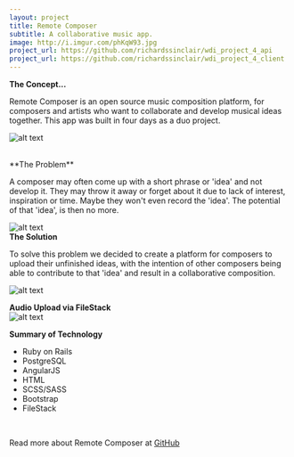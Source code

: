 ```yaml
---
layout: project
title: Remote Composer
subtitle: A collaborative music app.
image: http://i.imgur.com/phKqW93.jpg
project_url: https://github.com/richardssinclair/wdi_project_4_api
project_url: https://github.com/richardssinclair/wdi_project_4_client
---
```

**The Concept...**

<p>Remote Composer is an open source music composition platform, for composers and artists who want to collaborate and develop musical ideas together. This app was built in four days as a duo project.</p>

![alt text](http://i1174.photobucket.com/albums/r613/jgburton/Home_zpsvbqwqja3.png "Remote Composer Homepage") 

<br/>
**The Problem**
<p>A composer may often come up with a short phrase or 'idea' and not develop it. They may throw it away or forget about it due to lack of interest, inspiration or time. Maybe they won't even record the 'idea'. The potential of that 'idea', is then no more.</p>


![alt text](http://i1174.photobucket.com/albums/r613/jgburton/Ideas_zpsww5zv5vn.png "Remote Composer Ideas Page")
<br/>
**The Solution**
<p>To solve this problem we decided to create a platform for composers to upload their unfinished ideas, with the intention of other composers being able to contribute to that 'idea' and result in a collaborative composition.</p>

![alt text](http://i1174.photobucket.com/albums/r613/jgburton/Submit%20Idea_zpsp6i4us5n.png "Submit Ideas")
 <br/>

**Audio Upload via FileStack**
<br/>
![alt text](http://i1174.photobucket.com/albums/r613/jgburton/Screen%20Shot%202017-03-08%20at%2011.38.29_zpsvyqkewei.png "File Stack")
<br/>

**Summary of Technology**

<ul>
<li>Ruby on Rails</li>
<li>PostgreSQL</li>
<li>AngularJS</li>
<li>HTML</li>
<li>SCSS/SASS</li>
<li>Bootstrap</li>
<li>FileStack</li>
</ul>




<br/>

Read more about Remote Composer at [GitHub](https://github.com/jgburton/wdi_project_4_api)
